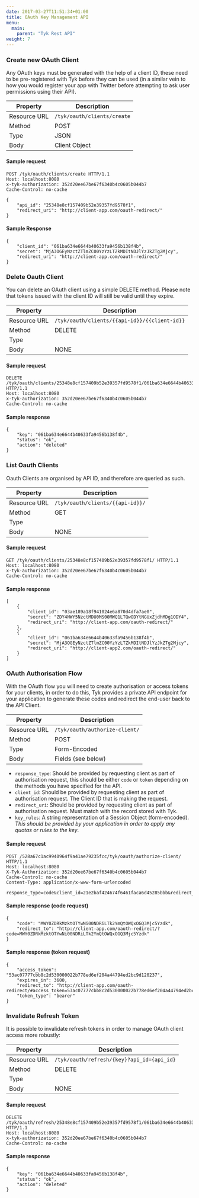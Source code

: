 ```yaml
---
date: 2017-03-27T11:51:34+01:00
title: OAuth Key Management API
menu:
  main:
    parent: "Tyk Rest API"
weight: 7 
---
```


### Create new OAuth Client

Any OAuth keys must be generated with the help of a client ID, these need to be pre-registered with Tyk before they can be used (in a similar vein to how you would register your app with Twitter before attempting to ask user permissions using their API).

| **Property** | **Description**             |
| ------------ | --------------------------- |
| Resource URL | `/tyk/oauth/clients/create` |
| Method       | POST                        |
| Type         | JSON                        |
| Body         | Client Object               |

#### Sample request

```{.copyWrapper}
POST /tyk/oauth/clients/create HTTP/1.1
Host: localhost:8080
x-tyk-authorization: 352d20ee67be67f6340b4c0605b044b7
Cache-Control: no-cache

{
    "api_id": "25348e8cf157409b52e39357fd9578f1",
    "redirect_uri": "http://client-app.com/oauth-redirect/"
}
```

#### Sample Response

```
{
    "client_id": "061ba634e6644b40633fa9456b138f4b",
    "secret": "MjA3OGEyNzctZTlmZC00YzYzLTZkMDItNDJlYzJkZTg2Mjcy",
    "redirect_uri": "http://client-app.com/oauth-redirect/"
}
```

### Delete Oauth Client

You can delete an OAuth client using a simple DELETE method. Please note that tokens issued with the client ID will still be valid until they expire.

| **Property** | **Description**                               |
| ------------ | --------------------------------------------- |
| Resource URL | `/tyk/oauth/clients/{{api-id}}/{{client-id}}` |
| Method       | DELETE                                        |
| Type         |                                               |
| Body         | NONE                                          |

#### Sample request

```{.copyWrapper}
DELETE /tyk/oauth/clients/25348e8cf157409b52e39357fd9578f1/061ba634e6644b40633fa9456b138f4b HTTP/1.1
Host: localhost:8080
x-tyk-authorization: 352d20ee67be67f6340b4c0605b044b7
Cache-Control: no-cache
```

#### Sample response

```
{
    "key": "061ba634e6644b40633fa9456b138f4b",
    "status": "ok",
    "action": "deleted"
}
```

### List Oauth Clients

Oauth Clients are organised by API ID, and therefore are queried as such.

| **Property** | **Description**                  |
| ------------ | -------------------------------- |
| Resource URL | `/tyk/oauth/clients/{{api-id}}/` |
| Method       | GET                              |
| Type         |                                  |
| Body         | NONE                             |

#### Sample request

```{.copyWrapper}
GET /tyk/oauth/clients/25348e8cf157409b52e39357fd9578f1/ HTTP/1.1
Host: localhost:8080
x-tyk-authorization: 352d20ee67be67f6340b4c0605b044b7
Cache-Control: no-cache
```

#### Sample response

```
[
    {
        "client_id": "03ae189a18f941024e6a870d4dfa7ae0",
        "secret": "ZDY4NWY5NzctMDU0MS00MWQ1LTQwODYtNGUxZjdhMDg1ODY4",
        "redirect_uri": "http://client-app.com/oauth-redirect/"
    },
    {
        "client_id": "061ba634e6644b40633fa9456b138f4b",
        "secret": "MjA3OGEyNzctZTlmZC00YzYzLTZkMDItNDJlYzJkZTg2Mjcy",
        "redirect_uri": "http://client-app2.com/oauth-redirect/"
    }
]
```

### OAuth Authorisation Flow

With the OAuth flow you will need to create authorisation or access tokens for your clients, in order to do this, Tyk provides a private API endpoint for your application to generate these codes and redirect the end-user back to the API Client.

| **Property** | **Description**                |
| ------------ | ------------------------------ |
| Resource URL | `/tyk/oauth/authorize-client/` |
| Method       | POST                           |
| Type         | Form-Encoded                   |
| Body         | Fields (see below)             |

* `response_type`: Should be provided by requesting client as part of authorisation request, this should be either `code` or `token` depending on the methods you have specified for the API.
* `client_id`: Should be provided by requesting client as part of authorisation request. The Client ID that is making the request.
* `redirect_uri`: Should be provided by requesting client as part of authorisation request. Must match with the record stored with Tyk.
* `key_rules`: A string representation of a Session Object (form-encoded). *This should be provided by your application in order to apply any quotas or rules to the key*.

#### Sample request

```{.copyWrapper}
POST /528a67c1ac9940964f9a41ae79235fcc/tyk/oauth/authorize-client/ HTTP/1.1
Host: localhost:8080
X-Tyk-Authorization: 352d20ee67be67f6340b4c0605b044b7
Cache-Control: no-cache
Content-Type: application/x-www-form-urlencoded

response_type=code&client_id=21e2baf424674f6461faca6d45285bbb&redirect_uri=http%3A%2F%2Foauth.com%2Fredirect&key_rules=%7B+++++%22allowance%22%3A+999%2C+++++%22rate%22%3A+1000%2C+++++%22per%22%3A+60%2C+++++%22expires%22%3A+0%2C+++++%22quota_max%22%3A+-1%2C+++++%22quota_renews%22%3A+1406121006%2C+++++%22quota_remaining%22%3A+0%2C+++++%22quota_renewal_rate%22%3A+60%2C+++++%22access_rights%22%3A+%7B+++++++++%22528a67c1ac9940964f9a41ae79235fcc%22%3A+%7B+++++++++++++%22api_name%22%3A+%22OAuth+Test+API%22%2C+++++++++++++%22api_id%22%3A+%22528a67c1ac9940964f9a41ae79235fcc%22%2C+++++++++++++%22versions%22%3A+%5B+++++++++++++++++%22Default%22+++++++++++++%5D+++++++++%7D+++++%7D%2C+++++%22org_id%22%3A+%2253ac07777cbb8c2d53000002%22+%7D
```

#### Sample response (code request)

```
{
    "code": "MWY0ZDRkMzktOTYwNi00NDRiLTk2YmQtOWQxOGQ3Mjc5Yzdk",
    "redirect_to": "http://client-app.com/oauth-redirect/?code=MWY0ZDRkMzktOTYwNi00NDRiLTk2YmQtOWQxOGQ3Mjc5Yzdk"
}
```

#### Sample response (token request)

```
{
    "access_token": "53ac07777cbb8c2d530000022b778ed6ef204a44794ed2bc9d120237",
    "expires_in": 3600,
    "redirect_to": "http://client-app.com/oauth-redirect/#access_token=53ac07777cbb8c2d530000022b778ed6ef204a44794ed2bc9d120237&expires_in=3600&token_type=bearer",
    "token_type": "bearer"
}
```

### Invalidate Refresh Token

It is possible to invalidate refresh tokens in order to manage OAuth client access more robustly:

| **Property** | **Description**                            |
| ------------ | ------------------------------------------ |
| Resource URL | `/tyk/oauth/refresh/{key}?api_id={api_id}` |
| Method       | DELETE                                     |
| Type         |                                            |
| Body         | NONE                                       |

#### Sample request
```{.copyWrapper}
DELETE /tyk/oauth/refresh/25348e8cf157409b52e39357fd9578f1/061ba634e6644b40633fa9456b138f4b HTTP/1.1
Host: localhost:8080
x-tyk-authorization: 352d20ee67be67f6340b4c0605b044b7
Cache-Control: no-cache
```

#### Sample response
```
{
    "key": "061ba634e6644b40633fa9456b138f4b",
    "status": "ok",
    "action": "deleted"
}
```
